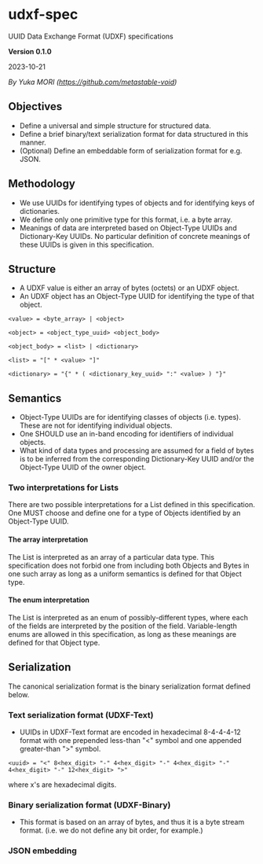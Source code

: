 # udxf-spec
UUID Data Exchange Format (UDXF) specifications

**Version 0.1.0**

2023-10-21

_By Yuka MORI (https://github.com/metastable-void)_

## Objectives

- Define a universal and simple structure for structured data.
- Define a brief binary/text serialization format for data structured in this manner.
- (Optional) Define an embeddable form of serialization format for e.g. JSON.

## Methodology

- We use UUIDs for identifying types of objects and for identifying keys of dictionaries.
- We define only one primitive type for this format, i.e. a byte array.
- Meanings of data are interpreted based on Object-Type UUIDs and Dictionary-Key UUIDs. No particular definition of concrete meanings of these UUIDs is given in this specification.

## Structure

- A UDXF value is either an array of bytes (octets) or an UDXF object.
- An UDXF object has an Object-Type UUID for identifying the type of that object.

```
<value> = <byte_array> | <object>

<object> = <object_type_uuid> <object_body>

<object_body> = <list> | <dictionary>

<list> = "[" * <value> "]"

<dictionary> = "{" * ( <dictionary_key_uuid> ":" <value> ) "}"
```

## Semantics

- Object-Type UUIDs are for identifying classes of objects (i.e. types). These are not for identifying individual objects.
- One SHOULD use an in-band encoding for identifiers of individual objects.
- What kind of data types and processing are assumed for a field of bytes is to be inferred from the corresponding Dictionary-Key UUID and/or the Object-Type UUID of the owner object.

### Two interpretations for Lists

There are two possible interpretations for a List defined in this specification.
One MUST choose and define one for a type of Objects identified by an Object-Type UUID.

#### The array interpretation

The List is interpreted as an array of a particular data type.
This specification does not forbid one from including both Objects and Bytes in one such array as long as a uniform semantics is defined for that Object type.

#### The enum interpretation

The List is interpreted as an enum of possibly-different types, where each of the fields are interpreted by the position of the field.
Variable-length enums are allowed in this specification, as long as these meanings are defined for that Object type.

## Serialization

The canonical serialization format is the binary serialization format defined below.

### Text serialization format (UDXF-Text)

- UUIDs in UDXF-Text format are encoded in hexadecimal 8-4-4-4-12 format with one prepended less-than "<" symbol and one appended greater-than ">" symbol.

```
<uuid> = "<" 8<hex_digit> "-" 4<hex_digit> "-" 4<hex_digit> "-" 4<hex_digit> "-" 12<hex_digit> ">"
```

where x's are hexadecimal digits.

### Binary serialization format (UDXF-Binary)

- This format is based on an array of bytes, and thus it is a byte stream format. (i.e. we do not define any bit order, for example.)

### JSON embedding

